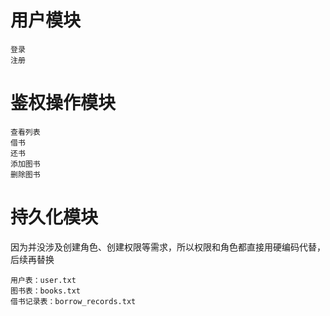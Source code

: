 # 用户模块
```text
登录
注册
```

# 鉴权操作模块
```text
查看列表
借书
还书
添加图书
删除图书
```
# 持久化模块
因为并没涉及创建角色、创建权限等需求，所以权限和角色都直接用硬编码代替，后续再替换
```text
用户表：user.txt
图书表：books.txt
借书记录表：borrow_records.txt
```
